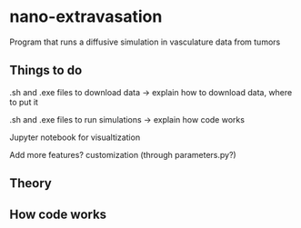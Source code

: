 # nano-extravasation
Program that runs a diffusive simulation in vasculature data from tumors

## Things to do
.sh and .exe files to download data
  -> explain how to download data, where to put it
  
.sh and .exe files to run simulations
  -> explain how code works

Jupyter notebook for visualtization

Add more features? customization (through parameters.py?)

## Theory

## How code works
